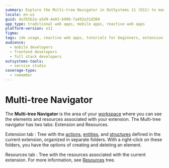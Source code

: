 ```yaml
---
summary: Explore the Multi-tree Navigator in OutSystems 11 (O11) to manage elements and resources in your extension workspace efficiently.
locale: en-us
guid: da7b5b2a-a5d9-4e03-b998-7a492a31d304
app_type: traditional web apps, mobile apps, reactive web apps
platform-version: o11
figma:
tags: ide usage, reactive web apps, tutorials for beginners, extension development, resource management
audience:
  - mobile developers
  - frontend developers
  - full stack developers
outsystems-tools:
  - service studio
coverage-type:
  - remember
---
```


# Multi-tree Navigator

The **Multi-tree Navigator** is the area of your [workspace](<workspace.md>) where you can see the elements and resources associated with your extension. The Multi-tree navigator has two tabs: Extension and Resources.

Extension tab
:   Tree with the [actions](<../../integration-with-systems/integration-studio/managing-extensions/action-define.md>), [entities](<../../integration-with-systems/integration-studio/managing-extensions/entity-define.md>), and [structures](<../../integration-with-systems/integration-studio/managing-extensions/structure-define.md>) defined in the current extension, organized in separate folders. With a right-click on these folders, you have the options of creating and deleting an element.

Resources tab
:   Tree with the resources associated with the current extension. For more information, see [Resources](<resources-tree.md>) tree.
